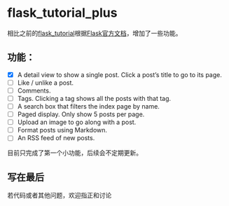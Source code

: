 # flask_tutorial_plus
相比之前的[flask_tutorial](https://github.com/foreverMMMM/flask_tutorial)根据[Flask官方文档](https://flask.palletsprojects.com/en/2.2.x/tutorial/next/)，增加了一些功能。

## 功能：
- [x] A detail view to show a single post. Click a post’s title to go to its page.
- [ ] Like / unlike a post.
- [ ] Comments.
- [ ] Tags. Clicking a tag shows all the posts with that tag.
- [ ] A search box that filters the index page by name.
- [ ] Paged display. Only show 5 posts per page.
- [ ] Upload an image to go along with a post.
- [ ] Format posts using Markdown.
- [ ] An RSS feed of new posts.

目前只完成了第一个小功能，后续会不定期更新。

## 写在最后
若代码或者其他问题，欢迎指正和讨论
